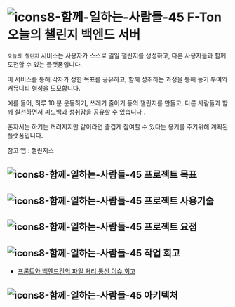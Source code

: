 # ![icons8-함께-일하는-사람들-45](https://github.com/user-attachments/assets/a7e65e40-3e5d-4883-b123-63e075671664) F-Ton 오늘의 챌린지 백엔드 서버

`오늘의 챌린지`      서비스는 사용자가 스스로 일일 챌린지를 생성하고, 다른 사용자들과 함께 도전할 수 있는 플랫폼입니다. 

이 서비스를 통해 각자가 정한 목표를 공유하고, 함께 성취하는 과정을 통해 동기 부여와 커뮤니티 형성을 도모합니다.

예를 들어,  하루 10 분 운동하기,     쓰레기 줄이기 등의 챌린지를 만들고, 다른 사람들과 함께 실천하면서 피드백과 성취감을 공유할 수 있습니다 .

혼자서는 하기는 꺼려지지만 같이라면 즐겁게 참여할 수 있다는 용기를 주기위해 계획된 플랫폼입니다.

참고 앱 : 챌린저스

## ![icons8-함께-일하는-사람들-45](https://github.com/user-attachments/assets/a7e65e40-3e5d-4883-b123-63e075671664) 프로젝트 목표


## ![icons8-함께-일하는-사람들-45](https://github.com/user-attachments/assets/a7e65e40-3e5d-4883-b123-63e075671664) 프로젝트 사용기술


## ![icons8-함께-일하는-사람들-45](https://github.com/user-attachments/assets/a7e65e40-3e5d-4883-b123-63e075671664) 프로젝트 요점


## ![icons8-함께-일하는-사람들-45](https://github.com/user-attachments/assets/a7e65e40-3e5d-4883-b123-63e075671664) 작업 회고
* [프론트와 백엔드간의 파일 처리 통신 이슈 회고](https://ghgo195.tistory.com/75)


## ![icons8-함께-일하는-사람들-45](https://github.com/user-attachments/assets/a7e65e40-3e5d-4883-b123-63e075671664) 아키텍처 
